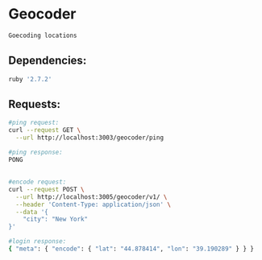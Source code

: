 # Geocoder
```sh
Goecoding locations
```
## Dependencies:
```sh
ruby '2.7.2'
```
## Requests:
```sh
#ping request:
curl --request GET \
  --url http://localhost:3003/geocoder/ping
```
```sh
#ping response:
PONG
```
##
```sh
#encode request:
curl --request POST \
  --url http://localhost:3005/geocoder/v1/ \
  --header 'Content-Type: application/json' \
  --data '{
	"city": "New York"
}'
```
```sh
#login response:
{ "meta": { "encode": { "lat": "44.878414", "lon": "39.190289" } } }
```